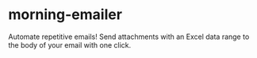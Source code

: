 # morning-emailer
Automate repetitive emails! Send attachments with an Excel data range to the body of your email with one click.
